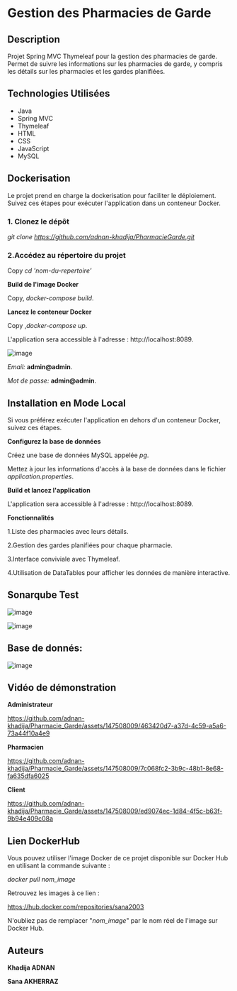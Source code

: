 # Gestion des Pharmacies de Garde

## Description
Projet Spring MVC Thymeleaf pour la gestion des pharmacies de garde. 
Permet de suivre les informations sur les pharmacies de garde,
y compris les détails sur les pharmacies et les gardes planifiées.

## Technologies Utilisées
- Java
- Spring MVC
- Thymeleaf
- HTML
- CSS
- JavaScript
- MySQL 

## Dockerisation
Le projet prend en charge la dockerisation pour faciliter le déploiement. Suivez ces étapes pour exécuter l'application dans un conteneur Docker.

### 1. Clonez le dépôt

   *git clone https://github.com/adnan-khadija/PharmacieGarde.git*


### 2.Accédez au répertoire du projet

Copy  *cd 'nom-du-repertoire'*

**Build de l'image Docker**

Copy, *docker-compose build*.

**Lancez le conteneur Docker**

Copy ,*docker-compose up*.

L'application sera accessible à l'adresse : http://localhost:8089.


![image](https://github.com/adnan-khadija/Pharmacie_Garde/assets/147508009/5e37eb46-f08b-4954-ae92-da2ebc4d380d)



*Email:* **admin@admin**.

*Mot de passe:* **admin@admin**.



## Installation en Mode Local

Si vous préférez exécuter l'application en dehors d'un conteneur Docker, suivez ces étapes.

**Configurez la base de données**

Créez une base de données MySQL appelée *pg*.

Mettez à jour les informations d'accès à la base de données dans le fichier *application.properties*.

**Build et lancez l'application**

L'application sera accessible à l'adresse : http://localhost:8089.

**Fonctionnalités**

1.Liste des pharmacies avec leurs détails.

2.Gestion des gardes planifiées pour chaque pharmacie.

3.Interface conviviale avec Thymeleaf.

4.Utilisation de DataTables pour afficher les données de manière interactive.


## Sonarqube Test

![image](https://github.com/adnan-khadija/Pharmacie_Garde/assets/147508009/522660e1-c597-4e78-b8ed-0bd988af5ae0)



![image](https://github.com/adnan-khadija/Pharmacie_Garde/assets/147508009/8a3318f6-65d1-4cb5-bf74-037a71cd8af2)


## Base de donnés:

![image](https://github.com/adnan-khadija/Pharmacie_Garde/assets/147508009/f23593cf-a6c3-41f5-bb4b-8241970c4da7)

## Vidéo de démonstration

**Administrateur**

https://github.com/adnan-khadija/Pharmacie_Garde/assets/147508009/463420d7-a37d-4c59-a5a6-73a44f10a4e9


**Pharmacien**


https://github.com/adnan-khadija/Pharmacie_Garde/assets/147508009/7c068fc2-3b9c-48b1-8e68-fa635dfa6025





**Client**


https://github.com/adnan-khadija/Pharmacie_Garde/assets/147508009/ed9074ec-1d84-4f5c-b63f-9b94e409c08a


## Lien DockerHub

Vous pouvez utiliser l'image Docker de ce projet disponible sur Docker Hub en utilisant la commande suivante :

*docker pull nom_image*

Retrouvez les images à ce lien :

https://hub.docker.com/repositories/sana2003

N'oubliez pas de remplacer "*nom_image*" par le nom réel de l'image sur Docker Hub.


## Auteurs

**Khadija ADNAN**

**Sana AKHERRAZ**




